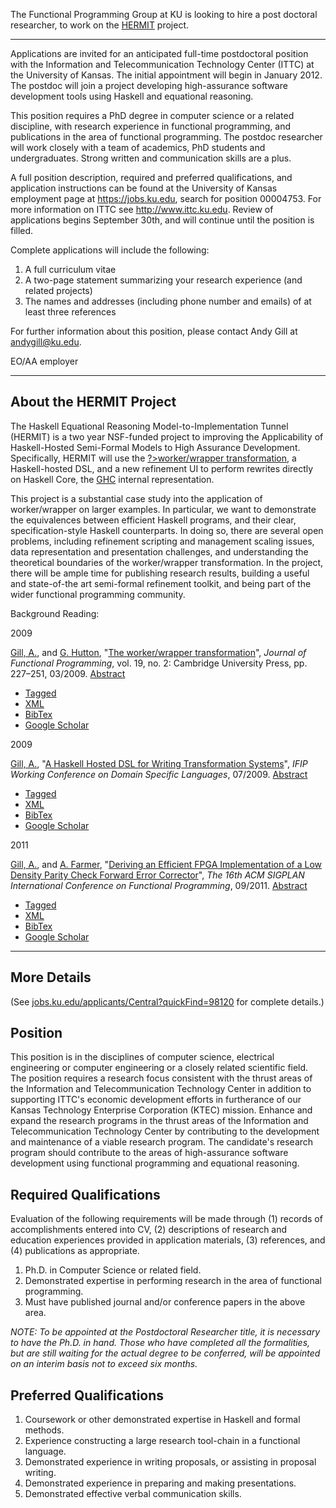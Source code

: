 The Functional Programming Group at KU is looking to hire a post
doctoral researcher, to work on the [HERMIT](/Tools/HERMIT)
project.

* * * * *

Applications are invited for an anticipated full-time postdoctoral
position with the Information and Telecommunication Technology Center
(ITTC) at the University of Kansas. The initial appointment will begin
in January 2012. The postdoc will join a project developing
high-assurance software development tools using Haskell and equational
reasoning.

This position requires a PhD degree in computer science or a related
discipline, with research experience in functional programming, and
publications in the area of functional programming. The postdoc
researcher will work closely with a team of academics, PhD students and
undergraduates. Strong written and communication skills are a plus.

A full position description, required and preferred qualifications, and
application instructions can be found at the University of Kansas
employment page at https://jobs.ku.edu, search for position 00004753.
For more information on ITTC see http://www.ittc.ku.edu. Review of
applications begins September 30th, and will continue until the position
is filled.

Complete applications will include the following:

1.  A full curriculum vitae
2.  A two-page statement summarizing your research experience (and
    related projects)
3.  The names and addresses (including phone number and emails) of at
    least three references

For further information about this position, please contact Andy Gill at
[andygill@ku.edu](/mailto:andygill@ku.edu).

EO/AA employer

* * * * *

About the HERMIT Project
------------------------

The Haskell Equational Reasoning Model-to-Implementation Tunnel (HERMIT)
is a two year NSF-funded project to improving the Applicability of
Haskell-Hosted Semi-Formal Models to High Assurance Development.
Specifically, HERMIT will use the [?\>worker/wrapper
transformation](/Research/WorkerWrapper), a Haskell-hosted DSL,
and a new refinement UI to perform rewrites directly on Haskell Core,
the [GHC](http://www.haskell.org/ghc) internal representation.

This project is a substantial case study into the application of
worker/wrapper on larger examples. In particular, we want to demonstrate
the equivalences between efficient Haskell programs, and their clear,
specification-style Haskell counterparts. In doing so, there are several
open problems, including refinement scripting and management scaling
issues, data representation and presentation challenges, and
understanding the theoretical boundaries of the worker/wrapper
transformation. In the project, there will be ample time for publishing
research results, building a useful and state-of-the art semi-formal
refinement toolkit, and being part of the wider functional programming
community.

Background Reading:

2009

[Gill, A.](/biblio/author/42), and [G.
Hutton](/biblio/author/2), "[The worker/wrapper
transformation](/biblio/view/19)", *Journal of Functional
Programming*, vol. 19, no. 2: Cambridge University Press, pp. 227–251,
03/2009. [Abstract](/node/19)

-   [Tagged](/biblio/export/tagged/19 "Click to download the EndNote Tagged formatted file")
-   [XML](/biblio/export/xml/19 "Click to download the XML formatted file")
-   [BibTex](/biblio/export/bibtex/19 "Click to download the BibTEX formatted file")
-   [Google
    Scholar](http://scholar.google.com/scholar?btnG=Search%2BScholar&as_q=%22The%2Bworker%2Fwrapper%2Btransformation%22&as_sauthors=Gill&as_occt=any&as_epq=&as_oq=&as_eq=&as_publication=&as_ylo=&as_yhi=&as_sdtAAP=1&as_sdtp=1 "Click to search Google Scholar for this entry")

2009

[Gill, A.](/biblio/author/42), "[A Haskell Hosted DSL for
Writing Transformation Systems](/biblio/view/16)", *IFIP
Working Conference on Domain Specific Languages*, 07/2009.
[Abstract](/node/16)

-   [Tagged](/biblio/export/tagged/16 "Click to download the EndNote Tagged formatted file")
-   [XML](/biblio/export/xml/16 "Click to download the XML formatted file")
-   [BibTex](/biblio/export/bibtex/16 "Click to download the BibTEX formatted file")
-   [Google
    Scholar](http://scholar.google.com/scholar?btnG=Search%2BScholar&as_q=%22A%2BHaskell%2BHosted%2BDSL%2Bfor%2BWriting%2BTransformation%2BSystems%22&as_sauthors=Gill&as_occt=any&as_epq=&as_oq=&as_eq=&as_publication=&as_ylo=&as_yhi=&as_sdtAAP=1&as_sdtp=1 "Click to search Google Scholar for this entry")

2011

[Gill, A.](/biblio/author/42), and [A.
Farmer](/biblio/author/45), "[Deriving an Efficient FPGA
Implementation of a Low Density Parity Check Forward Error
Corrector](/biblio/view/107)", *The 16th ACM SIGPLAN
International Conference on Functional Programming*, 09/2011.
[Abstract](/node/107)

-   [Tagged](/biblio/export/tagged/107 "Click to download the EndNote Tagged formatted file")
-   [XML](/biblio/export/xml/107 "Click to download the XML formatted file")
-   [BibTex](/biblio/export/bibtex/107 "Click to download the BibTEX formatted file")
-   [Google
    Scholar](http://scholar.google.com/scholar?btnG=Search%2BScholar&as_q=%22Deriving%2Ban%2BEfficient%2BFPGA%2BImplementation%2Bof%2Ba%2BLow%2BDensity%2BParity%2BCheck%2BForward%2BError%2BCorrector%22&as_sauthors=Gill&as_occt=any&as_epq=&as_oq=&as_eq=&as_publication=&as_ylo=&as_yhi=&as_sdtAAP=1&as_sdtp=1 "Click to search Google Scholar for this entry")

* * * * *

More Details
------------

(See
[jobs.ku.edu/applicants/Central?quickFind=98120](http://jobs.ku.edu/applicants/Central?quickFind=98120)
for complete details.)

Position
--------

This position is in the disciplines of computer science, electrical
engineering or computer engineering or a closely related scientific
field. The position requires a research focus consistent with the thrust
areas of the Information and Telecommunication Technology Center in
addition to supporting ITTC's economic development efforts in
furtherance of our Kansas Technology Enterprise Corporation (KTEC)
mission. Enhance and expand the research programs in the thrust areas of
the Information and Telecommunication Technology Center by contributing
to the development and maintenance of a viable research program. The
candidate's research program should contribute to the areas of
high-assurance software development using functional programming and
equational reasoning.

Required Qualifications
-----------------------

Evaluation of the following requirements will be made through (1)
records of accomplishments entered into CV, (2) descriptions of research
and education experiences provided in application materials, (3)
references, and (4) publications as appropriate.

1.  Ph.D. in Computer Science or related field.
2.  Demonstrated expertise in performing research in the area of
    functional programming.
3.  Must have published journal and/or conference papers in the above
    area.

*NOTE: To be appointed at the Postdoctoral Researcher title, it is
necessary to have the Ph.D. in hand. Those who have completed all the
formalities, but are still waiting for the actual degree to be
conferred, will be appointed on an interim basis not to exceed six
months.*

Preferred Qualifications
------------------------

1.  Coursework or other demonstrated expertise in Haskell and formal
    methods.
2.  Experience constructing a large research tool-chain in a functional
    language.
3.  Demonstrated experience in writing proposals, or assisting in
    proposal writing.
4.  Demonstrated experience in preparing and making presentations.
5.  Demonstrated effective verbal communication skills.

